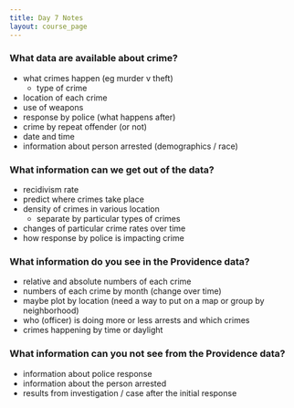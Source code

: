 ```yaml
---
title: Day 7 Notes
layout: course_page
---
```


### What data are available about crime?
- what crimes happen (eg murder v theft)
  - type of crime
- location of each crime
- use of weapons
- response by police (what happens after)
- crime by repeat offender (or not)
- date and time
- information about person arrested (demographics / race)

### What information can we get out of the data?
- recidivism rate
- predict where crimes take place
- density of crimes in various location
  - separate by particular types of crimes
- changes of particular crime rates over time
- how response by police is impacting crime

### What information do you see in the Providence data?
- relative and absolute numbers of each crime
- numbers of each crime by month (change over time)
- maybe plot by location (need a way to put on a map or group by neighborhood)
- who (officer) is doing more or less arrests and which crimes
- crimes happening by time or daylight

### What information can you not see from the Providence data?
- information about police response
- information about the person arrested
- results from investigation / case after the initial response
